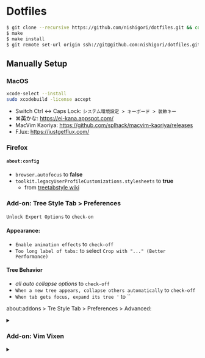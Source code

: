Dotfiles
========

```sh
$ git clone --recursive https://github.com/nishigori/dotfiles.git && cd dotfiles
$ make
$ make install
$ git remote set-url origin ssh://git@github.com:nishigori/dotfiles.git
```

## Manually Setup

### MacOS

```sh
xcode-select --install
sudo xcodebuild -license accept
```

* Switch Ctrl <-> Caps Lock: `システム環境設定 > キーボード > 装飾キー`
* ⌘英かな: https://ei-kana.appspot.com/
* MacVim Kaoriya: https://github.com/splhack/macvim-kaoriya/releases
* F.lux: https://justgetflux.com/

### Firefox

#### `about:config`

* `browser.autofocus` to **false**
* `toolkit.legacyUserProfileCustomizations.stylesheets` to **true**
  * from [treetabstyle wiki](https://github.com/piroor/treestyletab/wiki/Code-snippets-for-custom-style-rules#on-firefox-69-and-later)

### Add-on: Tree Style Tab > Preferences

`Unlock Expert Options` to `check-on`

#### Appearance:

* `Enable animation effects` to `check-off`
* `Too long label of tabs:` to select `Crop with "..." (Better Performance)`

#### Tree Behavior

* *all auto collapse options* to `check-off`
* `When a new tree appears, collapse others automatically` to `check-off`
* `When tab gets focus, expand its tree '` to ``

about:addons > Tre Style Tab > Preferences > Advanced:

<details>
<summary></summary>

Ref: https://github.com/piroor/treestyletab/wiki/Code-snippets-for-custom-style-rules#for-version-2x

```css
/* https://github.com/piroor/treestyletab/wiki/Code-snippets-for-custom-style-rules#disable-all-animation */
@keyframes throbber {}
@keyframes tab-burst-animation {}
@keyframes tab-burst-animation-light {}
@keyframes blink {}

/* https://github.com/piroor/treestyletab/wiki/Code-snippets-for-custom-style-rules#tab-numbering-and-counting */
#tabbar {
  counter-reset: vtabs atabs tabs;
  /* vtabs tracks visible tabs, atabs tracks active tabs, tabs tracks all tabs */
}
tab-item:not(.collapsed):not(.discarded) {
  counter-increment: vtabs atabs tabs;
}
tab-item:not(.collapsed) {
  counter-increment: vtabs tabs;
}
tab-item:not(.discarded) {
  counter-increment: atabs tabs;
}
tab-item {
  counter-increment: tabs;
}

/* https://github.com/piroor/treestyletab/wiki/Code-snippets-for-custom-style-rules#numbering-of-tabs-1601-2220 */
tab-item .extra-items-container {
  z-index: unset !important;
}
tab-item .extra-items-container::after {
  background: Highlight;
  color: HighlightText;
  content: counter(vtabs);
  font-size: x-small;
  right: 0.2em;
  padding: 0.2em;
  pointer-events: none;
  position: absolute;
  bottom: 0.2em;

  z-index: 1000;
}

/* https://github.com/piroor/treestyletab/wiki/Code-snippets-for-custom-style-rules#tab-numbering-on-hovered-tabs */
tab-item .extra-items-container::after {
  opacity: 0;
  transition: 0.2s;
}
tab-item:hover .extra-items-container::after {
  opacity: 1;
}

/* https://github.com/piroor/treestyletab/wiki/Code-snippets-for-custom-style-rules#put-closebox-left-side-even-if-i-choose-left-side-style */
:root.left tab-item tab-twisty {
  order: 10000;
}
:root.left tab-item tab-closebox {
  order: -1;
}
```

</details>

### Add-on: Vim Vixen

<details>
<summary></summary>

```json
{
  "keymaps": {
    "0": { "type": "scroll.home" },
    ":": { "type": "command.show" },
    ";": { "type": "command.show" },
    "<C-p>": { "type": "tabs.prev", "count": 1 },
    "<C-n>": { "type": "tabs.next", "count": 1 },
    "<C-k>": { "type": "navigate.history.prev" },
    "<C-j>": { "type": "navigate.history.next" },
    "o": { "type": "command.show.open", "alter": false },
    "O": { "type": "command.show.open", "alter": true },
    "t": { "type": "command.show.tabopen", "alter": false },
    "T": { "type": "command.show.tabopen", "alter": true },
    "b": { "type": "command.show.buffer" },
    "a": { "type": "command.show.addbookmark", "alter": true },
    "k": { "type": "scroll.vertically", "count": -4 },
    "j": { "type": "scroll.vertically", "count": 4 },
    "h": { "type": "scroll.horizonally", "count": -2 },
    "l": { "type": "scroll.horizonally", "count": 2 },
    "<C-U>": { "type": "scroll.pages", "count": -0.5 },
    "<C-D>": { "type": "scroll.pages", "count": 0.5 },
    "<C-B>": { "type": "scroll.pages", "count": -1 },
    "<C-F>": { "type": "scroll.pages", "count": 1 },
    "gg": { "type": "scroll.top" },
    "G": { "type": "scroll.bottom" },
    "$": { "type": "scroll.end" },
    "d": { "type": "tabs.close" },
    "D": { "type": "tabs.close", "select": "left" },
    "u": { "type": "tabs.reopen" },
    "K": { "type": "tabs.prev" },
    "J": { "type": "tabs.next" },
    "gT": { "type": "tabs.prev" },
    "gt": { "type": "tabs.next" },
    "g0": { "type": "tabs.first" },
    "g$": { "type": "tabs.last" },
    "r": { "type": "tabs.reload", "cache": false },
    "R": { "type": "tabs.reload", "cache": true },
    "zp": { "type": "tabs.pin.toggle" },
    "zd": { "type": "tabs.duplicate" },
    "zi": { "type": "zoom.in" },
    "zo": { "type": "zoom.out" },
    "zz": { "type": "zoom.neutral" },
    "f": { "type": "follow.start", "newTab": false },
    "F": { "type": "follow.start", "newTab": true, "background": false },
    "m": { "type": "mark.set.prefix" },
    "'": { "type": "mark.jump.prefix" },
    "H": { "type": "navigate.history.prev" },
    "L": { "type": "navigate.history.next" },
    "[[": { "type": "navigate.link.prev" },
    "]]": { "type": "navigate.link.next" },
    "gu": { "type": "navigate.parent" },
    "gU": { "type": "navigate.root" },
    "gi": { "type": "focus.input" },
    "gf": { "type": "page.source" },
    "gh": { "type": "page.home" },
    "gH": { "type": "page.home", "newTab": true },
    "y": { "type": "urls.yank" },
    "p": { "type": "urls.paste", "newTab": false },
    "P": { "type": "urls.paste", "newTab": true },
    "/": { "type": "find.start" },
    "n": { "type": "find.next" },
    "N": { "type": "find.prev" },
    ".": { "type": "repeat.last" },
    "<S-Esc>": { "type": "addon.toggle.enabled" }
  },
  "search": {
    "default": "google",
    "engines": {
      "google": "https://google.com/search?q={}",
      "twitter": "https://twitter.com/search?q={}",
      "wikipedia": "https://en.wikipedia.org/w/index.php?search={}"
    }
  },
  "properties": {
    "hintchars": "abcdefghijklmnopqrstuvwxyz",
    "smoothscroll": true,
    "complete": "sbh"
  },
  "blacklist": [
    "*.slack.com",
    "mail.google.com"
  ]
}
```

</details>
